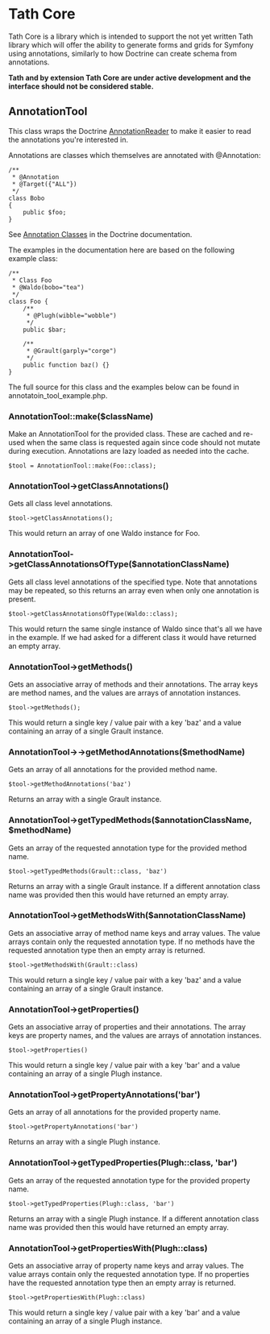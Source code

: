 Tath Core
=========
Tath Core is a library which is intended to support the not yet written Tath
library which will offer the ability to generate forms and grids for Symfony
using annotations, similarly to how Doctrine can create schema from annotations.

**Tath and by extension Tath Core are under active development and the interface
should not be considered stable.**

AnnotationTool
--------------
This class wraps the Doctrine 
[AnnotationReader](http://docs.doctrine-project.org/projects/doctrine-common/en/latest/reference/annotations.html)
to make it easier to read the annotations you're interested in.

Annotations are classes which themselves are annotated with @Annotation:

    /**
     * @Annotation
     * @Target({"ALL"})
     */
    class Bobo
    {
        public $foo;
    }
    
See [Annotation Classes](http://docs.doctrine-project.org/projects/doctrine-common/en/latest/reference/annotations.html#annotation-classes)
in the Doctrine documentation.

The examples in the documentation here are based on the following example class:

    /**
     * Class Foo
     * @Waldo(bobo="tea")
     */
    class Foo {
        /**
         * @Plugh(wibble="wobble")
         */
        public $bar;
    
        /**
         * @Grault(garply="corge")
         */
        public function baz() {}
    }

The full source for this class and the examples below can be found in
annotatoin_tool_example.php.

### AnnotationTool::make($className)
Make an AnnotationTool for the provided class. These are cached and re-used when
the same class is requested again since code should not mutate during execution.
Annotations are lazy loaded as needed into the cache.

    $tool = AnnotationTool::make(Foo::class);
    
### AnnotationTool->getClassAnnotations()
Gets all class level annotations.

    $tool->getClassAnnotations();

This would return an array of one Waldo instance for Foo.

### AnnotationTool->getClassAnnotationsOfType($annotationClassName)
Gets all class level annotations of the specified type. Note that annotations may be
repeated, so this returns an array even when only one annotation is present.

    $tool->getClassAnnotationsOfType(Waldo::class);
    
This would return the same single instance of Waldo since that's all we have in the
example. If we had asked for a different class it would have returned an empty array.

### AnnotationTool->getMethods()
Gets an associative array of methods and their annotations. The array keys are method
names, and the values are arrays of annotation instances.

    $tool->getMethods();
    
This would return a single key / value pair with a key 'baz' and a value containing
an array of a single Grault instance.

### AnnotationTool->->getMethodAnnotations($methodName)
Gets an array of all annotations for the provided method name.

    $tool->getMethodAnnotations('baz')
    
Returns an array with a single Grault instance.

### AnnotationTool->getTypedMethods($annotationClassName, $methodName)
Gets an array of the requested annotation type for the provided method name.

    $tool->getTypedMethods(Grault::class, 'baz')
    
Returns an array with a single Grault instance. If a different annotation class name
was provided then this would have returned an empty array.

### AnnotationTool->getMethodsWith($annotationClassName)
Gets an associative array of method name keys and array values. The value arrays contain
only the requested annotation type. If no methods have the requested annotation type then
an empty array is returned.

    $tool->getMethodsWith(Grault::class)

This would return a single key / value pair with a key 'baz' and a value containing
an array of a single Grault instance.

### AnnotationTool->getProperties()
Gets an associative array of properties and their annotations. The array keys are 
property names, and the values are arrays of annotation instances.

    $tool->getProperties()
    
This would return a single key / value pair with a key 'bar' and a value containing
an array of a single Plugh instance.

### AnnotationTool->getPropertyAnnotations('bar')
Gets an array of all annotations for the provided property name.

    $tool->getPropertyAnnotations('bar')
    
Returns an array with a single Plugh instance.

### AnnotationTool->getTypedProperties(Plugh::class, 'bar')
Gets an array of the requested annotation type for the provided property name.

    $tool->getTypedProperties(Plugh::class, 'bar')
    
Returns an array with a single Plugh instance. If a different annotation class name
was provided then this would have returned an empty array.

### AnnotationTool->getPropertiesWith(Plugh::class)
Gets an associative array of property name keys and array values. The value arrays contain
only the requested annotation type. If no properties have the requested annotation type then
an empty array is returned.

    $tool->getPropertiesWith(Plugh::class)
    
This would return a single key / value pair with a key 'bar' and a value containing
an array of a single Plugh instance.
